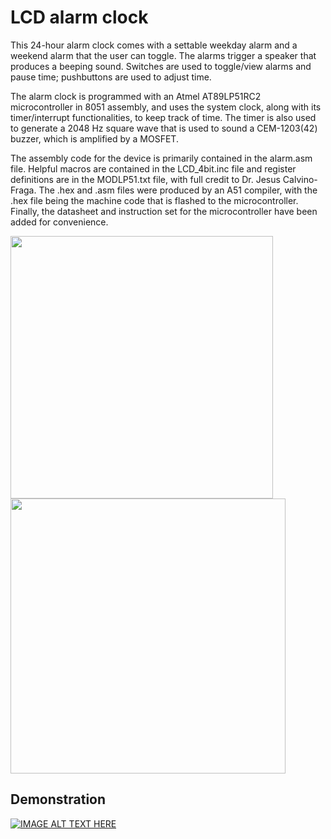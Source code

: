 # LCD alarm clock

This 24-hour alarm clock comes with a settable weekday alarm and a weekend alarm that the user can toggle. The alarms trigger a speaker that produces a beeping sound. Switches are used to toggle/view alarms and pause time; pushbuttons are used to adjust time.

The alarm clock is programmed with an Atmel AT89LP51RC2 microcontroller in 8051 assembly, and uses the system clock, along with its timer/interrupt functionalities, to keep track of time. The timer is also used to generate a 2048 Hz square wave that is used to sound a CEM-1203(42) buzzer, which is amplified by a MOSFET.

The assembly code for the device is primarily contained in the alarm.asm file. Helpful macros are contained in the LCD_4bit.inc file and register definitions are in the MODLP51.txt file, with full credit to Dr. Jesus Calvino-Fraga. The .hex and .asm files were produced by an A51 compiler, with the .hex file being the machine code that is flashed to the microcontroller. Finally, the datasheet and instruction set for the microcontroller have been added for convenience.

<img src="https://user-images.githubusercontent.com/32561115/35129454-8f1f7986-fc70-11e7-9285-d6fe73f0b1eb.jpg" width="420"> <img src="https://user-images.githubusercontent.com/32561115/35129326-00acfe58-fc70-11e7-8fbd-d933edeb3e4f.jpg" width="440">

## Demonstration

[![IMAGE ALT TEXT HERE](http://img.youtube.com/vi/vrtLpjqpfDs/0.jpg)](http://www.youtube.com/watch?v=vrtLpjqpfDs)

